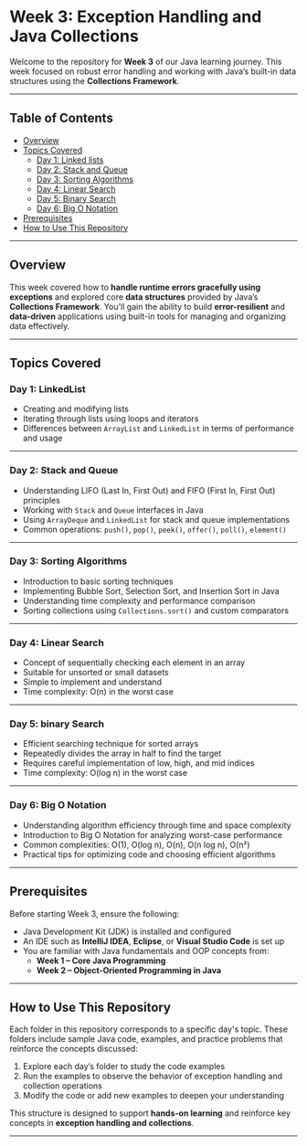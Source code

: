 # Week 3: Exception Handling and Java Collections

Welcome to the repository for **Week 3** of our Java learning journey. This week focused on robust error handling and working with Java’s built-in data structures using the **Collections Framework**.

---

##  Table of Contents

- [Overview](#overview)
- [Topics Covered](#topics-covered)
  - [Day 1: Linked lists](#day-1-linked-lists)
  - [Day 2: Stack and Queue](#day-2-stack-and-queue)
  - [Day 3: Sorting Algorithms](#day-3-sorting-algorithms)
  - [Day 4: Linear Search](#day-4-linear-search)
  - [Day 5: Binary Search](#day-5-binary-search)
  - [Day 6: Big O Notation](#day-6-big-o-notation)
- [Prerequisites](#prerequisites)
- [How to Use This Repository](#how-to-use-this-repository)

---

##  Overview

This week covered how to **handle runtime errors gracefully using exceptions** and explored core **data structures** provided by Java’s **Collections Framework**. You'll gain the ability to build **error-resilient** and **data-driven** applications using built-in tools for managing and organizing data effectively.

---

##  Topics Covered

###  Day 1: LinkedList

- Creating and modifying lists  
- Iterating through lists using loops and iterators  
- Differences between `ArrayList` and `LinkedList` in terms of performance and usage 

---

###  Day 2: Stack and Queue

- Understanding LIFO (Last In, First Out) and FIFO (First In, First Out) principles  
- Working with `Stack` and `Queue` interfaces in Java  
- Using `ArrayDeque` and `LinkedList` for stack and queue implementations  
- Common operations: `push()`, `pop()`, `peek()`, `offer()`, `poll()`, `element()`  

---

###  Day 3: Sorting Algorithms

- Introduction to basic sorting techniques  
- Implementing Bubble Sort, Selection Sort, and Insertion Sort in Java  
- Understanding time complexity and performance comparison  
- Sorting collections using `Collections.sort()` and custom comparators   

---

###  Day 4: Linear Search

- Concept of sequentially checking each element in an array  
- Suitable for unsorted or small datasets  
- Simple to implement and understand  
- Time complexity: O(n) in the worst case  
---

###  Day 5: binary Search

- Efficient searching technique for sorted arrays  
- Repeatedly divides the array in half to find the target  
- Requires careful implementation of low, high, and mid indices  
- Time complexity: O(log n) in the worst case   

---

###  Day 6: Big O Notation

- Understanding algorithm efficiency through time and space complexity  
- Introduction to Big O Notation for analyzing worst-case performance  
- Common complexities: O(1), O(log n), O(n), O(n log n), O(n²)  
- Practical tips for optimizing code and choosing efficient algorithms  
---

##  Prerequisites

Before starting Week 3, ensure the following:

- Java Development Kit (JDK) is installed and configured  
- An IDE such as **IntelliJ IDEA**, **Eclipse**, or **Visual Studio Code** is set up  
- You are familiar with Java fundamentals and OOP concepts from:  
  - **Week 1 – Core Java Programming**  
  - **Week 2 – Object-Oriented Programming in Java**

---

##  How to Use This Repository

Each folder in this repository corresponds to a specific day's topic. These folders include sample Java code, examples, and practice problems that reinforce the concepts discussed:

1. Explore each day’s folder to study the code examples  
2. Run the examples to observe the behavior of exception handling and collection operations  
3. Modify the code or add new examples to deepen your understanding  

This structure is designed to support **hands-on learning** and reinforce key concepts in **exception handling and collections**.

---
